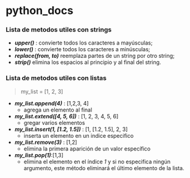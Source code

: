 # python_docs

### Lista de metodos utiles con strings
- ***upper()*** : convierte todos los caracteres a mayúsculas;
- ***lower()*** : convierte todos los caracteres a minúsculas;
- ***replace(from, to)*** reemplaza partes de un string por otro string;
- ***strip()*** elimina los espacios al principio y al final del string.

### Lista de metodos utiles con listas
> my_list = [1, 2, 3]

- ***my_list.append(4)*** : [1,2,3, 4]
    - agrega un elemento al final
- ***my_list.extend([4, 5, 6])*** : [1, 2, 3, 4, 5, 6]
    - gregar varios elementos
- ***my_list.insert(1, [1.2, 1.5])*** : [1, [1.2, 1.5], 2, 3]
    - inserta un elemento en un indice especifico
- ***my_list.remove(3)*** : [1,2]
    - elimina la primera aparición de un valor específico
- ***my_list.pop(1)***:[1,3]
    -  elimina el elemento en el índice *1* y si no especifica ningún argumento, este método eliminará el último elemento de la lista. 

